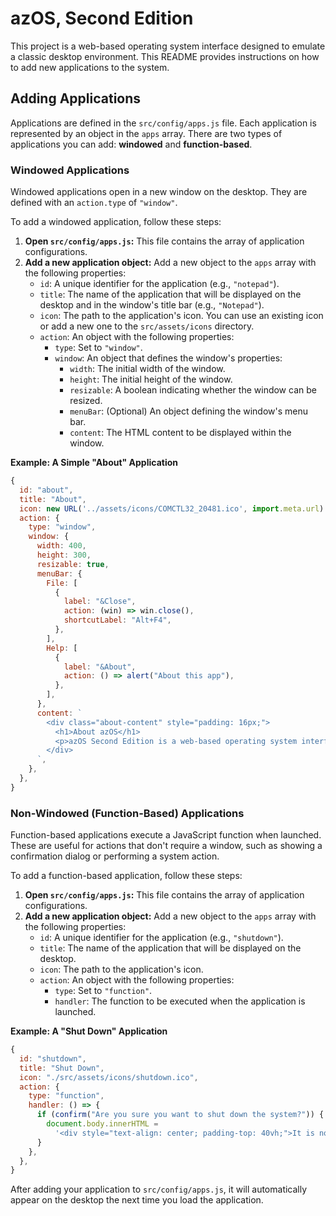 # azOS, Second Edition

This project is a web-based operating system interface designed to emulate a classic desktop environment. This README provides instructions on how to add new applications to the system.

## Adding Applications

Applications are defined in the `src/config/apps.js` file. Each application is represented by an object in the `apps` array. There are two types of applications you can add: **windowed** and **function-based**.

### Windowed Applications

Windowed applications open in a new window on the desktop. They are defined with an `action.type` of `"window"`.

To add a windowed application, follow these steps:

1.  **Open `src/config/apps.js`:** This file contains the array of application configurations.
2.  **Add a new application object:** Add a new object to the `apps` array with the following properties:
    *   `id`: A unique identifier for the application (e.g., `"notepad"`).
    *   `title`: The name of the application that will be displayed on the desktop and in the window's title bar (e.g., `"Notepad"`).
    *   `icon`: The path to the application's icon. You can use an existing icon or add a new one to the `src/assets/icons` directory.
    *   `action`: An object with the following properties:
        *   `type`: Set to `"window"`.
        *   `window`: An object that defines the window's properties:
            *   `width`: The initial width of the window.
            *   `height`: The initial height of the window.
            *   `resizable`: A boolean indicating whether the window can be resized.
            *   `menuBar`: (Optional) An object defining the window's menu bar.
            *   `content`: The HTML content to be displayed within the window.

**Example: A Simple "About" Application**

```javascript
{
  id: "about",
  title: "About",
  icon: new URL('../assets/icons/COMCTL32_20481.ico', import.meta.url).href,
  action: {
    type: "window",
    window: {
      width: 400,
      height: 300,
      resizable: true,
      menuBar: {
        File: [
          {
            label: "&Close",
            action: (win) => win.close(),
            shortcutLabel: "Alt+F4",
          },
        ],
        Help: [
          {
            label: "&About",
            action: () => alert("About this app"),
          },
        ],
      },
      content: `
        <div class="about-content" style="padding: 16px;">
          <h1>About azOS</h1>
          <p>azOS Second Edition is a web-based operating system interface.</p>
        </div>
      `,
    },
  },
}
```

### Non-Windowed (Function-Based) Applications

Function-based applications execute a JavaScript function when launched. These are useful for actions that don't require a window, such as showing a confirmation dialog or performing a system action.

To add a function-based application, follow these steps:

1.  **Open `src/config/apps.js`:** This file contains the array of application configurations.
2.  **Add a new application object:** Add a new object to the `apps` array with the following properties:
    *   `id`: A unique identifier for the application (e.g., `"shutdown"`).
    *   `title`: The name of the application that will be displayed on the desktop.
    *   `icon`: The path to the application's icon.
    *   `action`: An object with the following properties:
        *   `type`: Set to `"function"`.
        *   `handler`: The function to be executed when the application is launched.

**Example: A "Shut Down" Application**

```javascript
{
  id: "shutdown",
  title: "Shut Down",
  icon: "./src/assets/icons/shutdown.ico",
  action: {
    type: "function",
    handler: () => {
      if (confirm("Are you sure you want to shut down the system?")) {
        document.body.innerHTML =
          '<div style="text-align: center; padding-top: 40vh;">It is now safe to turn off your computer.</div>';
      }
    },
  },
}
```

After adding your application to `src/config/apps.js`, it will automatically appear on the desktop the next time you load the application.